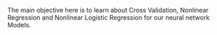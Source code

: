 The main objective here is to learn about Cross Validation, Nonlinear Regression and Nonlinear Logistic Regression for our neural network Models.
